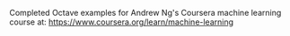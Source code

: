 Completed Octave examples for Andrew Ng's Coursera machine learning course at:
https://www.coursera.org/learn/machine-learning
